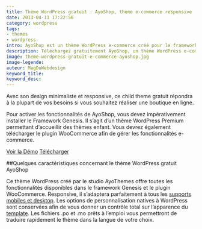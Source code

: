 ```yaml
---
title: Thème WordPress gratuit : AyoShop, thème e-commerce responsive
date: 2013-04-11 17:22:56
category: wordpress
tags:
- themes
- wordpress
intro: AyoShop est un thème WordPress e-commerce créé pour le framework Genesis et fonctionnant à l'aide du plugin WooCommerce.
description: Téléchargez gratuitement AyoShop, un thème WordPress e-commerce créé pour le framework Genesis et fonctionnant via le plugin WooCommerce.
image: theme-wordpress-gratuit-e-commerce-ayoshop.jpg
image-legende:
auteur: MagDuWebdesign
keyword_title:
keyword_desc:
---
```


Avec son design minimaliste et responsive, ce child theme gratuit répondra à la plupart de vos besoins si vous souhaitez réaliser une boutique en ligne.

Pour activer les fonctionnalités de AyoShop, vous devez impérativement installer le Framework Genesis. Il s’agit d’un thème WordPress Premium permettant d’accueillir des thèmes enfant. Vous devrez également télécharger le plugin WooCommerce afin de gérer les fonctionnalités e-commerce.

<a class="button secondary radius" href="http://demo.ayothemes.com/ayoshop/" target="_blank">Voir la Démo</a>
<a class="button primary radius" href="http://demo.ayothemes.com/ayoshop/" target="_blank">Télécharger</a>

##Quelques caractéristiques concernant le thème WordPress gratuit AyoShop

Ce thème WordPress créé par le studio AyoThemes offre toutes les fonctionnalités disponibles dans le framework Genesis et le plugin WooCommerce. Responsive, il s’adaptera parfaitement à tous les [supports mobiles et desktop](http://magazineduwebdesign.com/tag/responsive/). Les options de personnalisation natives à WordPress sont conservées afin de vous donner un contrôle total sur l’apparence du [template](http://magazineduwebdesign.com/themes-wordpress-responsives-gratuit). Les fichiers .po et .mo prêts à l’emploi vous permettront de traduire rapidement le thème dans la langue de votre choix.